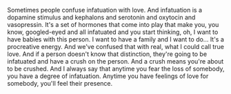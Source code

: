  Sometimes people confuse infatuation with love. And infatuation is a dopamine stimulus and kephalons and serotonin and oxytocin and vasopressin. It's a set of hormones that come into play that make you, you know, googled-eyed and all infatuated and you start thinking, oh, I want to have babies with this person. I want to have a family and I want to do... It's a procreative energy. And we've confused that with real, what I could call true love. And if a person doesn't know that distinction, they're going to be infatuated and have a crush on the person. And a crush means you're about to be crushed. And I always say that anytime you fear the loss of somebody, you have a degree of infatuation. Anytime you have feelings of love for somebody, you'll feel their presence.